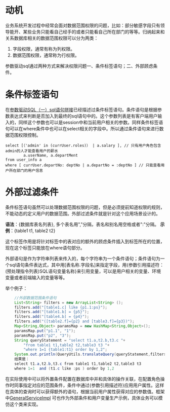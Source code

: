 # 动机
业务系统开发过程中经常会面对数据范围权限的问题，比如：部分敏感字段只有领导能开、某些业务只能看自己经手的或者只能看自己所在部门的等等。归纳起来和关系数据库相关的数据范围权限可以分为两类：

 1. 字段权限，通常有称为列权限。
 2. 数据范围权限，通常称为行权限。

参数驱动sql通过两种方式来解决权限问题一、条件标签语句；二、外部顾虑条件。

# 条件标签语句

在[参数驱动SQL（一）sql语句拼接](https://blog.csdn.net/code_fan/article/details/81388777)已经描述过条件标签语句。条件语句是根据参数表达式来判断是否加入到最终的sql语句中的。这个参数列表是有客户端用户输入的，同样这个参数也可以是session中和当前用户相关的参数。同样条件标签语句可以在where条件中也可以在select相关的字段中。所以通过条件语句来进行数据范围权限控制。
```sql92
select [（'admin' in (currUser.roles)） | a.salary ], // 只有用户角色包含admin的人才能查看用户的薪水
        a.userName, a.departMent
from user_info a
where [ currUser.departNo: deptNo | a.departNo = :deptNo ] // 只能查看用户所在部门的用户信息
```
# 外部过滤条件

条件标签语句虽然可以处理数据范围权限的问题，但是必须提前知道权限的规则，不能动态的定义用户的数据范围。外部过滤条件就是针对这个应用场景设计的。

**语法**：{数据库表名列表}, 多个表名用","分隔，表名和别名用空格或者":"分隔。
**示例**：{table1 t1, table2 t2}

这个标签作用是将针对标签中的表对应的额外的顾虑条件插入到标签所在的位置，现在这个标签只能放在where语句部分。

外部语句是作为字符串列表来传入的，每个字符串为一个条件语句；条件语句为一个sql语句条件表达式，其中用[表名称.字段名]来指定字段，用{参数引用描述符：(预处理指令列表)SQL语句变量名称}来引用变量，可以是用户相关的变量、环境变量或者前端输入的变量等等。

举个例子：
```java
    //外部数据范围条件语句
    List<String> filters = new ArrayList<String> ();
    filters.add("[table1.c] like {p1.1:ps}");
    filters.add("[table1.b] = {p5}");
    filters.add("[table4.b] = {p4}");
    filters.add("([table2.f]={p2} and [table3.f]={p3})");
    Map<String,Object> paramsMap = new HashMap<String,Object>();       
    paramsMap.put("p1.1", "1");
    paramsMap.put("p2", "3");
    String queryStatement = "select t1.a,t2.b,t3.c "+
        "from table1 t1,table2 t2,table3 t3 "+
        "where 1=1 {table1:t1} order by 1,2";
    System.out.println(QueryUtils.translateQuery(queryStatement,filters,paramsMap,true).getQuery());
    结果是：
    select t1.a,t2.b,t3.c from table1 t1,table2 t2,table3 t3
    where 1=1  and (t1.c like :ps ) order by 1,2
```
在实际使用中可以将外置条件配置在数据库中并和具体的操作关联，在配置角色操作时同事指定对应的范围条件，条件中通过{参数引用描述符}应用用户属性。这样在具体的查询时可以获得额外的语句，根据当前用户属性获得对应的参数值。框架中[GeneralServiceImpl](https://github.com/ndxt/centit-framework-system/blob/master/framework-system-module/src/main/java/com/centit/framework/system/service/impl/GeneralServiceImpl.java) 可也作为外部条件和用户变量生产示例，具体业务可以模仿这个类来实现。
